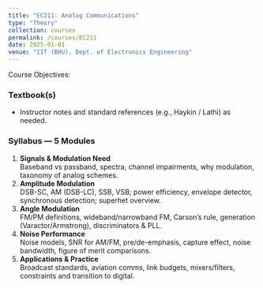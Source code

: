 ```yaml
---
title: "EC211: Analog Communications"
type: "Theory"
collection: courses
permalink: /courses/EC211
date: 2025-01-01
venue: "IIT (BHU), Dept. of Electronics Engineering"
---
```


Course Objectives:


### Textbook(s)
- Instructor notes and standard references (e.g., Haykin / Lathi) as needed.

### Syllabus — 5 Modules
1. **Signals & Modulation Need**  
   Baseband vs passband, spectra, channel impairments, why modulation, taxonomy of analog schemes.
2. **Amplitude Modulation**  
   DSB-SC, AM (DSB-LC), SSB, VSB; power efficiency, envelope detector, synchronous detection; superhet overview.
3. **Angle Modulation**  
   FM/PM definitions, wideband/narrowband FM, Carson’s rule, generation (Varactor/Armstrong), discriminators & PLL.
4. **Noise Performance**  
   Noise models, SNR for AM/FM, pre/de-emphasis, capture effect, noise bandwidth, figure of merit comparisons.
5. **Applications & Practice**  
   Broadcast standards, aviation comms, link budgets, mixers/filters, constraints and transition to digital.
